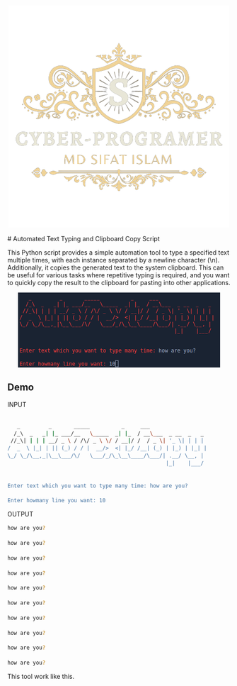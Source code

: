 <p align="center">
  <img src="removebg.banner.png">
</p>
# Automated Text Typing and Clipboard Copy Script


This Python script provides a simple automation tool to type a specified text multiple times, with each instance separated by a newline character (\n). Additionally, it copies the generated text to the system clipboard. This can be useful for various tasks where repetitive typing is required, and you want to quickly copy the result to the clipboard for pasting into other applications.

<p align="center">
  <img src="img.png">
</p>


## Demo

INPUT

```bash

   _         _       _____          _     ___                  
  /_\  _   _| |_ ___/__   \_____  _| |_  / __\___  _ __  _   _ 
 //_\| | | | __/ _ \ / /\/ _ \ \/ / __|/ /  / _ \| '_ \| | | |
/  _  \ |_| | || (_) / / |  __/>  <| |_/ /__| (_) | |_) | |_| |
\_/ \_/\__,_|\__\___/\/   \___/_/\_\__\____/\___/| .__/ \__, |
                                                  |_|    |___/


Enter text which you want to type many time: how are you?

Enter howmany line you want: 10

```
OUTPUT

```bash
how are you?

how are you?

how are you?

how are you?

how are you?

how are you?

how are you?

how are you?

how are you?

how are you?

```
This tool work like this.
